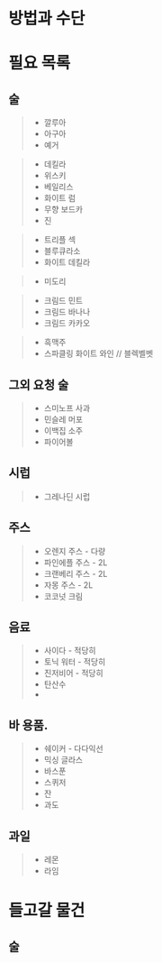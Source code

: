 # 방법과 수단

# 필요 목록

## 술

> * 깔루아
> * 아구아
> * 예거

> * 데킬라
> * 위스키
> * 베일리스
> * 화이트 럼
> * 무향 보드카
> * 진

> * 트리플 섹
> * 블루큐라소
> * 화이트 데킬라

> * 미도리


> * 크림드 민트
> * 크림드 바나나
> * 크림드 카카오


> * 흑맥주
> * 스파클링 화이트 와인 // 블렉벨벳

## 그외 요청 술

> * 스미노프 사과
> * 민슬레 머포
> * 이백집 소주
> * 파이어볼

## 시럽

> * 그레나딘 시럽

## 주스

> * 오렌지 주스 - 다량
> * 파인에플 주스 - 2L
> * 크랜베리 주스 - 2L
> * 자몽 주스 - 2L
> * 코코넛 크림

## 음료

> * 사이다 - 적당히
> * 토닉 워터 - 적당히
> * 진저비어 - 적당히
> * 탄산수
> * 


## 바 용품.

> * 쉐이커 - 다다익선
> * 믹싱 글라스
> * 바스푼
> * 스퀴저
> * 잔
> * 과도

## 과일

> * 레몬
> * 라임

# 들고갈 물건

## 술

